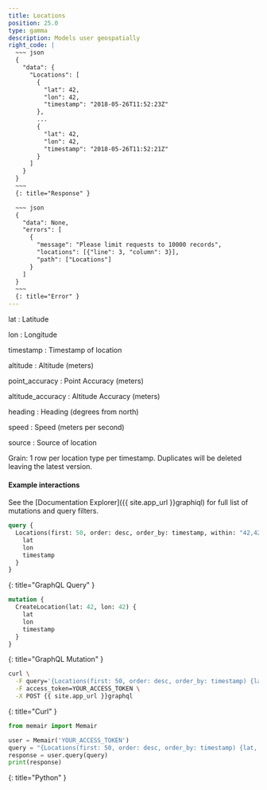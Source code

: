```yaml
---
title: Locations
position: 25.0
type: gamma
description: Models user geospatially
right_code: |
  ~~~ json
  {
    "data": {
      "Locations": [
        {
          "lat": 42,
          "lon": 42,
          "timestamp": "2018-05-26T11:52:23Z"
        },
        ...
        {
          "lat": 42,
          "lon": 42,
          "timestamp": "2018-05-26T11:52:21Z"
        }
      ]
    }
  }
  ~~~
  {: title="Response" }

  ~~~ json
  {
    "data": None,
    "errors": [
      {
        "message": "Please limit requests to 10000 records",
        "locations": [{"line": 3, "column": 3}],
        "path": ["Locations"]
      }
    ]
  }
  ~~~
  {: title="Error" }
---
```


lat
: Latitude

lon
: Longitude

timestamp
: Timestamp of location

altitude
: Altitude (meters)

point_accuracy
: Point Accuracy (meters)

altitude_accuracy
: Altitude Accuracy (meters)

heading
: Heading (degrees from north)

speed
: Speed (meters per second)

source
: Source of location

Grain: 1 row per location type per timestamp. Duplicates will be deleted leaving the latest version.

#### Example interactions

See the [Documentation Explorer]({{ site.app_url }}graphiql) for full list of mutations and query filters.

~~~ graphql
query {
  Locations(first: 50, order: desc, order_by: timestamp, within: "42,42,100") {
    lat
    lon
    timestamp
  }
}

~~~
{: title="GraphQL Query" }

~~~ graphql
mutation {
  CreateLocation(lat: 42, lon: 42) {
    lat
    lon
    timestamp
  }
}
~~~
{: title="GraphQL Mutation" }

~~~ bash
curl \
  -F query='{Locations(first: 50, order: desc, order_by: timestamp) {lat, lon, timestamp}}' \
  -F access_token=YOUR_ACCESS_TOKEN \
  -X POST {{ site.app_url }}graphql
~~~
{: title="Curl" }

~~~ python
from memair import Memair

user = Memair('YOUR_ACCESS_TOKEN')
query = "{Locations(first: 50, order: desc, order_by: timestamp) {lat, lon, timestamp}}"
response = user.query(query)
print(response)
~~~
{: title="Python" }
